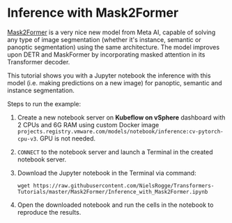 # Inference with Mask2Former

[Mask2Former](https://huggingface.co/docs/transformers/main/en/model_doc/mask2former) is a very nice new model from Meta AI, capable of solving any type of image segmentation (whether it's instance, semantic or panoptic segmentation) using the same architecture. The model improves upon DETR and MaskFormer by incorporating masked attention in its Transformer decoder.

This tutorial shows you with a Jupyter notebook the inference with this model (i.e. making predictions on a new image) for panoptic, semantic and instance segmentation.

Steps to run the example:

1. Create a new notebook server on **Kubeflow on vSphere** dashboard with 2 CPUs and 6G RAM using custom Docker image `projects.registry.vmware.com/models/notebook/inference:cv-pytorch-cpu-v3`. GPU is not needed. 

2. `CONNECT` to the notebook server and launch a Terminal in the created notebook server.

3. Download the Jupyter notebook in the Terminal via command: 

   ```shell
   wget https://raw.githubusercontent.com/NielsRogge/Transformers-Tutorials/master/Mask2Former/Inference_with_Mask2Former.ipynb
   ```

4. Open the downloaded notebook and run the cells in the notebook to reproduce the results.
